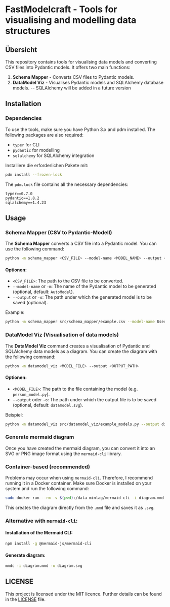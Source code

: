 # FastModelcraft - Tools for visualising and modelling data structures

## Übersicht

This repository contains tools for visualising data models and converting CSV files into Pydantic models. It offers two main functions:

1. **Schema Mapper** - Converts CSV files to Pydantic models.
2. **DataModel Viz** - Visualises Pydantic models and SQLAlchemy database models. -- SQLAlchemy will be added in a future version

## Installation

### Dependencies

To use the tools, make sure you have Python 3.x and pdm installed. The following packages are also required:

- `typer` for CLI
- `pydantic` for modelling
- `sqlalchemy` for SQLAlchemy integration

Installiere die erforderlichen Pakete mit:

```bash
pdm install --frozen-lock
```

The `pdm.lock` file contains all the necessary dependencies:

```
typer==0.7.0
pydantic==1.8.2
sqlalchemy==1.4.23
```

## Usage

### Schema Mapper (CSV to Pydantic-Modell)

The **Schema Mapper** converts a CSV file into a Pydantic model. You can use the following command:

```bash
python -m schema_mapper <CSV_FILE> --model-name <MODEL_NAME> --output <OUTPUT_FILE>
```

#### Optionen:

- `<CSV_FILE>`: The path to the CSV file to be converted.
- `--model-name` or `-m`: The name of the Pydantic model to be generated (optional, default: `AutoModel`).
- `--output` or `-o`: The path under which the generated model is to be saved (optional).

Example:

```bash
python -m schema_mapper src/schema_mapper/example.csv --model-name UserModel --output data/user_model.py
```

### DataModel Viz (Visualisation of data models)

The **DataModel Viz** command creates a visualisation of Pydantic and SQLAlchemy data models as a diagram. You can create the diagram with the following command:

```bash
python -m datamodel_viz <MODEL_FILE> --output <OUTPUT_PATH>
```

#### Optionen:

- `<MODEL_FILE>`: The path to the file containing the model (e.g. `person_model.py`).
- `--output` oder `-o`: The path under which the output file is to be saved (optional, default: `datamodel.svg`).

Beispiel:

```bash
python -m datamodel_viz src/datamodel_viz/example_models.py --output diagram.mmd
```

### Generate mermaid diagram

Once you have created the mermaid diagram, you can convert it into an SVG or PNG image format using the `mermaid-cli` library.

### Container-based (recommended)

Problems may occur when using `mermaid-cli`. Therefore, I recommend running it in a Docker container. Make sure Docker is installed on your system and run the following command:

```bash
sudo docker run --rm -v $(pwd):/data minlag/mermaid-cli -i diagram.mmd -o diagram.svg
```

This creates the diagram directly from the `.mmd` file and saves it as `.svg`.

### Alternative with `mermaid-cli`:

#### Installation of the Mermaid CLI:

```bash
npm install -g @mermaid-js/mermaid-cli
```

#### Generate diagram:

```bash
mmdc -i diagram.mmd -o diagram.svg
```

## LICENSE

This project is licensed under the MIT licence. Further details can be found in the [LICENSE](LICENSE) file.
